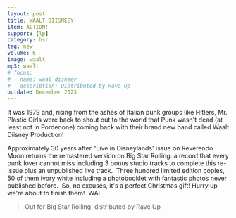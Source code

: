 ```yaml
---
layout: post
title: WAALT DIISNEEY
item: ACTION!
support: [lp]
category: bsr
tag: new
volume: 6
image: waalt
mp3: waalt
# focus:
#   name: waal disneey
#   description: Distributed by Rave Up
outdate: December 2023
---
```


It was 1979 and, rising from the ashes of Italian punk groups like Hitlers, Mr. Plastic Girls were back to shout out to the world that Punk wasn't dead (at least not in Pordenone) coming back with their brand new band called Waalt Diisney Production! 

Approximately 30 years after "Live in Disneylands' issue on Reverendo Moon returns the remastered version on Big Star Rolling: a record that every punk lover cannot miss including 3 bonus studio tracks to complete this re-issue plus an unpublished live track. 
Three hundred limited edition copies, 50 of them ivory white including a photobooklet with fantastic photos never published before. 
So, no excuses, it's a perfect Christmas gift!
Hurry up we're about to finish them! 
WAL 

> Out for Big Star Rolling, distributed by Rave Up

